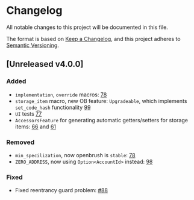 # Changelog

All notable changes to this project will be documented in this file.

The format is based on [Keep a Changelog](https://keepachangelog.com/en/1.0.0/),
and this project adheres to [Semantic Versioning](https://semver.org/spec/v2.0.0.html).

## [Unreleased v4.0.0]

### Added
- `implementation`, `override` macros: [78](https://github.com/Brushfam/openbrush-contracts/pull/78)
- `storage_item` macro, new OB feature: `Upgradeable`, which implements `set_code_hash` functionality [99](https://github.com/Brushfam/openbrush-contracts/pull/99)
- `UI` tests [77](https://github.com/Brushfam/openbrush-contracts/pull/77)
- `AccessorsFeature` for generating automatic getters/setters for storage items: [66](https://github.com/Brushfam/openbrush-contracts/pull/66) and [61](https://github.com/Brushfam/openbrush-contracts/pull/61)

### Removed
- `min_specilization`, now openbrush is `stable`: [78](https://github.com/Brushfam/openbrush-contracts/pull/78)
- `ZERO_ADDRESS`, now using `Option<AccountId>` instead: [98](https://github.com/Brushfam/openbrush-contracts/pull/98)

### Fixed
- Fixed reentrancy guard problem: [#88](https://github.com/Brushfam/openbrush-contracts/pull/88)
